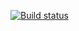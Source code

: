 [![Build status](https://ci.appveyor.com/api/projects/status/xbc3hgdo8fen0js4/branch/main?svg=true)](https://ci.appveyor.com/project/ScorWag/aqa-practice-2-2/branch/main)
